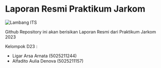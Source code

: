 # Laporan Resmi Praktikum Jarkom

![Lambang ITS](https://www.its.ac.id/wp-content/uploads/2020/07/Lambang-ITS-2-320x320.png)


Github Repository ini akan berisikan Laporan Resmi dari Praktikum Jarkom 2023

Kelompok D23 :

- Ligar Arsa Arnata (5025211244)
- Alfadito Aulia Denova (5025211157)

